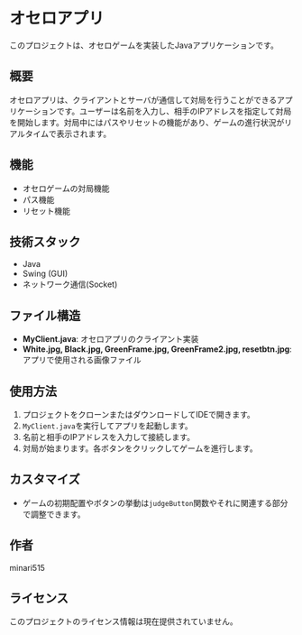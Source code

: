 # オセロアプリ

このプロジェクトは、オセロゲームを実装したJavaアプリケーションです。

## 概要

オセロアプリは、クライアントとサーバが通信して対局を行うことができるアプリケーションです。ユーザーは名前を入力し、相手のIPアドレスを指定して対局を開始します。対局中にはパスやリセットの機能があり、ゲームの進行状況がリアルタイムで表示されます。

## 機能

- オセロゲームの対局機能
- パス機能
- リセット機能

## 技術スタック

- Java
- Swing (GUI)
- ネットワーク通信(Socket)

## ファイル構造

- **MyClient.java**: オセロアプリのクライアント実装
- **White.jpg, Black.jpg, GreenFrame.jpg, GreenFrame2.jpg, resetbtn.jpg**: アプリで使用される画像ファイル

## 使用方法

1. プロジェクトをクローンまたはダウンロードしてIDEで開きます。
2. `MyClient.java`を実行してアプリを起動します。
3. 名前と相手のIPアドレスを入力して接続します。
4. 対局が始まります。各ボタンをクリックしてゲームを進行します。

## カスタマイズ

- ゲームの初期配置やボタンの挙動は`judgeButton`関数やそれに関連する部分で調整できます。

## 作者

minari515

## ライセンス

このプロジェクトのライセンス情報は現在提供されていません。


